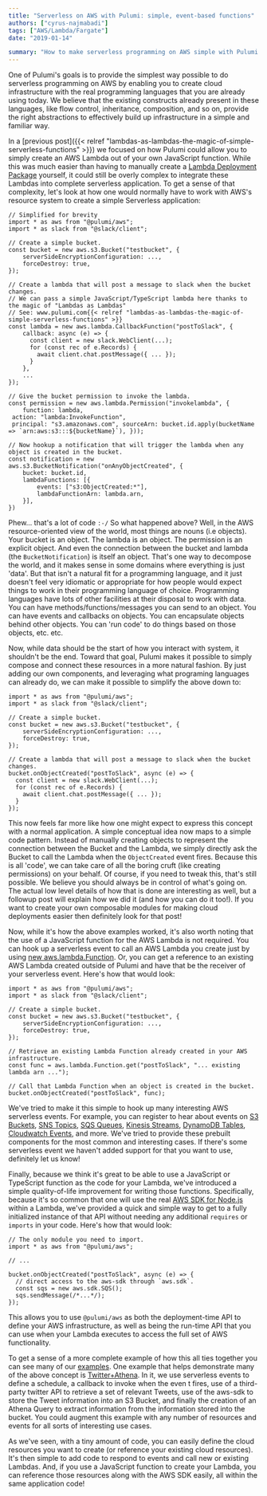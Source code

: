 ```yaml
---
title: "Serverless on AWS with Pulumi: simple, event-based functions"
authors: ["cyrus-najmabadi"]
tags: ["AWS/Lambda/Fargate"]
date: "2019-01-14"

summary: "How to make serverless programming on AWS simple with Pulumi using the regular programming languages."
---
```


One of Pulumi's goals is to provide the simplest way possible to do
serverless programming on AWS by enabling you to create cloud
infrastructure with the real programming languages that you are already
using today. We believe that the existing constructs already present in
these languages, like flow control, inheritance, composition, and so on,
provide the right abstractions to effectively build up infrastructure in
a simple and familiar way.

In a [previous post]({{< relref "lambdas-as-lambdas-the-magic-of-simple-serverless-functions" >}})
we focused on how Pulumi could allow you to simply create an AWS Lambda
out of your own JavaScript function. While this was much easier than
having to manually create a [Lambda Deployment Package](https://docs.aws.amazon.com/lambda/latest/dg/nodejs-create-deployment-pkg.html)
yourself, it could still be overly complex to integrate these Lambdas
into complete serverless application. To get a sense of that complexity,
let's look at how one would normally have to work with AWS's resource
system to create a simple Serverless application:

    // Simplified for brevity
    import * as aws from "@pulumi/aws";
    import * as slack from "@slack/client";

    // Create a simple bucket.
    const bucket = new aws.s3.Bucket("testbucket", {
        serverSideEncryptionConfiguration: ...,
        forceDestroy: true,
    });

    // Create a lambda that will post a message to slack when the bucket changes.
    // We can pass a simple JavaScript/TypeScript lambda here thanks to the magic of "Lambdas as Lambdas"
    // See: www.pulumi.com{{< relref "lambdas-as-lambdas-the-magic-of-simple-serverless-functions" >}}
    const lambda = new aws.lambda.CallbackFunction("postToSlack", { 
        callback: async (e) => {
          const client = new slack.WebClient(...);
          for (const rec of e.Records) {
            await client.chat.postMessage({ ... });
          }
        },
        ...
    });

    // Give the bucket permission to invoke the lambda.
    const permission = new aws.lambda.Permission("invokelambda", {
        function: lambda, 
     action: "lambda:InvokeFunction", 
     principal: "s3.amazonaws.com", sourceArn: bucket.id.apply(bucketName => `arn:aws:s3:::${bucketName}`), }));

    // Now hookup a notification that will trigger the lambda when any object is created in the bucket.
    const notification = new aws.s3.BucketNotification("onAnyObjectCreated", {
        bucket: bucket.id,
        lambdaFunctions: [{
            events: ["s3:ObjectCreated:*"],
            lambdaFunctionArn: lambda.arn,
        }],
    })

Phew... that's a lot of code `:-/` So what happened above? Well, in the
AWS resource-oriented view of the world, most things are nouns (i.e
objects). Your bucket is an object. The lambda is an object. The
permission is an explicit object. And even the connection between the
bucket and lambda (the `BucketNotification`) is itself an object. That's
one way to decompose the world, and it makes sense in some domains where
everything is just 'data'. But that isn't a natural fit for a
programming language, and it just doesn't feel very idiomatic or
appropriate for how people would expect things to work in their
programming language of choice. Programming languages have lots of other
facilities at their disposal to work with data. You can have
methods/functions/messages you can send to an object. You can have
events and callbacks on objects. You can encapsulate objects behind
other objects. You can 'run code' to do things based on those objects,
etc. etc.

Now, while data should be the start of how you interact with system, it
shouldn't be the end. Toward that goal, Pulumi makes it possible to
simply compose and connect these resources in a more natural fashion. By
just adding our own components, and leveraging what programing languages
can already do, we can make it possible to simplify the above down to:

    import * as aws from "@pulumi/aws";
    import * as slack from "@slack/client";

    // Create a simple bucket.
    const bucket = new aws.s3.Bucket("testbucket", {
        serverSideEncryptionConfiguration: ...,
        forceDestroy: true,
    });

    // Create a lambda that will post a message to slack when the bucket changes.
    bucket.onObjectCreated("postToSlack", async (e) => {
      const client = new slack.WebClient(...);
      for (const rec of e.Records) {
        await client.chat.postMessage({ ... });
      }
    });

This now feels far more like how one might expect to express this
concept with a normal application. A simple conceptual idea now maps to
a simple code pattern. Instead of manually creating objects to represent
the connection between the Bucket and the Lambda, we simply directly ask
the Bucket to call the Lambda when the `ObjectCreated` event fires.
Because this is all 'code', we can take care of all the boring cruft
(like creating permissions) on your behalf. Of course, if you need to
tweak this, that's still possible. We believe you should always be in
control of what's going on. The actual low level details of how that is
done are interesting as well, but a followup post will explain how we
did it (and how you can do it too!). If you want to create your own
composable modules for making cloud deployments easier then definitely
look for that post!

Now, while it's how the above examples worked, it's also worth noting
that the use of a JavaScript function for the AWS Lambda is not
required. You can hook up a serverless event to call an AWS Lambda you
create just by using [new aws.lambda.Function](https://github.com/pulumi/pulumi-aws/blob/master/sdk/nodejs/lambda/function.ts#L14).
Or, you can get a reference to an existing AWS Lambda created outside of
Pulumi and have that be the receiver of your serverless event. Here's
how that would look:

    import * as aws from "@pulumi/aws";
    import * as slack from "@slack/client";

    // Create a simple bucket.
    const bucket = new aws.s3.Bucket("testbucket", {
        serverSideEncryptionConfiguration: ...,
        forceDestroy: true,
    });

    // Retrieve an existing Lambda Function already created in your AWS infrastructure.
    const func = aws.lambda.Function.get("postToSlack", "... existing lambda arn ...");

    // Call that Lambda Function when an object is created in the bucket.
    bucket.onObjectCreated("postToSlack", func);

We've tried to make it this simple to hook up many interesting AWS
serverless events. For example, you can register to hear about events on
[S3 Buckets](https://docs.aws.amazon.com/lambda/latest/dg/with-s3.html),
[SNS Topics](https://docs.aws.amazon.com/sns/latest/dg/sns-lambda-as-subscriber.html),
[SQS Queues](https://docs.aws.amazon.com/lambda/latest/dg/with-sqs.html),
[Kinesis Streams](https://docs.aws.amazon.com/lambda/latest/dg/with-kinesis.html),
[DynamoDB Tables](https://docs.aws.amazon.com/lambda/latest/dg/with-ddb.html),
[Cloudwatch Events](https://docs.aws.amazon.com/AmazonCloudWatch/latest/events/RunLambdaSchedule.html),
and more. We've tried to provide these prebuilt components for the most
common and interesting cases. If there's some serverless event we
haven't added support for that you want to use, definitely let us know!

Finally, because we think it's great to be able to use a JavaScript or
TypeScript function as the code for your Lambda, we've introduced a
simple quality-of-life improvement for writing those functions.
Specifically, because it's so common that one will use the real [AWS SDK
for Node.js](https://aws.amazon.com/sdk-for-node-js/) within a Lambda,
we've provided a quick and simple way to get to a fully initialized
instance of that API without needing any additional `requires` or
`imports` in your code. Here's how that would look:

    // The only module you need to import.
    import * as aws from "@pulumi/aws";

    // ...

    bucket.onObjectCreated("postToSlack", async (e) => {
      // direct access to the aws-sdk through `aws.sdk`.
      const sqs = new aws.sdk.SQS();
      sqs.sendMessage(/*...*/);
    });

This allows you to use `@pulumi/aws` as both the deployment-time API to
define your AWS infrastructure, as well as being the run-time API that
you can use when your Lambda executes to access the full set of AWS
functionality.

To get a sense of a more complete example of how this all ties together
you can see many of our [examples](https://github.com/pulumi/examples).
One example that helps demonstrate many of the above concept is
[Twitter+Athena](https://github.com/pulumi/examples/blob/master/aws-ts-twitter-athena/index.ts).
In it, we use serverless events to define a schedule, a callback to
invoke when the even t fires, use of a third-party twitter API to
retrieve a set of relevant Tweets, use of the aws-sdk to store the Tweet
information into an S3 Bucket, and finally the creation of an Athena
Query to extract information from the information stored into the
bucket. You could augment this example with any number of resources and
events for all sorts of interesting use cases.

As we've seen, with a tiny amount of code, you can easily define the
cloud resources you want to create (or reference your existing cloud
resources). It's then simple to add code to respond to events and call
new or existing Lambdas. And, if you use a JavaScript function to create
your Lambda, you can reference those resources along with the AWS SDK
easily, all within the same application code!
